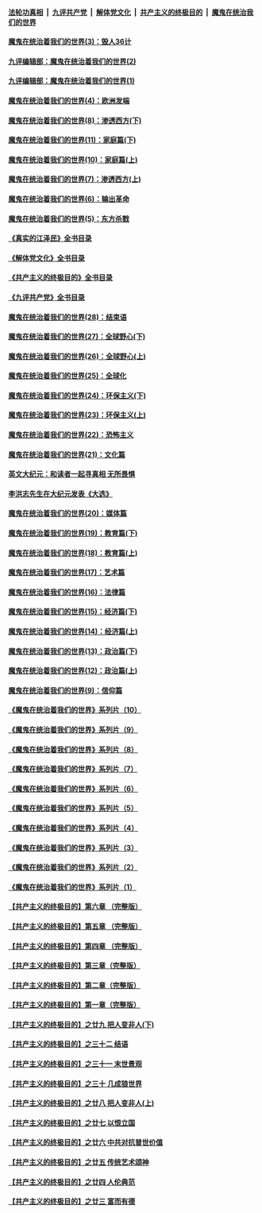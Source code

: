 ####  [法轮功真相](../../../../basic/blob/master/README.md?t=09260801) &nbsp;|&nbsp; [九评共产党](../../../../9ping.md/blob/master/README.md?t=09260801) &nbsp;|&nbsp; [解体党文化](../../../../jtdwh.md/blob/master/README.md?t=09260801)  &nbsp;|&nbsp; [共产主义的终极目的](../../../../gczydzjmd.md/blob/master/README.md?t=09260801) &nbsp;|&nbsp; [魔鬼在统治我们的世界](../../../../mgztzwmdsj.md/blob/master/README.md?t=09260801) 

#### [魔鬼在统治着我们的世界(3)：毁人36计](../pages/nsc422/n10411583.md?t=09260801) 

#### [九评编辑部：魔鬼在统治着我们的世界(2)](../pages/nsc422/n10410036.md?t=09260801) 

#### [九评编辑部：魔鬼在统治着我们的世界(1)](../pages/nsc422/n10406825.md?t=09260801) 

#### [魔鬼在统治着我们的世界(4)：欧洲发端](../pages/nsc422/n10414890.md?t=09260801) 

#### [魔鬼在统治着我们的世界(8)：渗透西方(下)](../pages/nsc422/n10429603.md?t=09260801) 

#### [魔鬼在统治着我们的世界(11)：家庭篇(下)](../pages/nsc422/n10440961.md?t=09260801) 

#### [魔鬼在统治着我们的世界(10)：家庭篇(上)](../pages/nsc422/n10435448.md?t=09260801) 

#### [魔鬼在统治着我们的世界(7)：渗透西方(上)](../pages/nsc422/n10426013.md?t=09260801) 

#### [魔鬼在统治着我们的世界(6)：输出革命](../pages/nsc422/n10421536.md?t=09260801) 

#### [魔鬼在统治着我们的世界(5)：东方杀戮](../pages/nsc422/n10417707.md?t=09260801) 

#### [《真实的江泽民》全书目录](../pages/nsc422/n13721399.md?t=09260801) 

#### [《解体党文化》全书目录](../pages/nsc422/n13721157.md?t=09260801) 

#### [《共产主义的终极目的》全书目录](../pages/nsc422/n13721048.md?t=09260801) 

#### [《九评共产党》全书目录](../pages/nsc422/n13708085.md?t=09260801) 

#### [魔鬼在统治着我们的世界(28)：结束语](../pages/nsc422/n10936246.md?t=09260801) 

#### [魔鬼在统治着我们的世界(27)：全球野心(下)](../pages/nsc422/n10928319.md?t=09260801) 

#### [魔鬼在统治着我们的世界(26)：全球野心(上)](../pages/nsc422/n10900318.md?t=09260801) 

#### [魔鬼在统治着我们的世界(25)：全球化](../pages/nsc422/n10788205.md?t=09260801) 

#### [魔鬼在统治着我们的世界(24)：环保主义(下)](../pages/nsc422/n10695307.md?t=09260801) 

#### [魔鬼在统治着我们的世界(23)：环保主义(上)](../pages/nsc422/n10688613.md?t=09260801) 

#### [魔鬼在统治着我们的世界(22)：恐怖主义](../pages/nsc422/n10614727.md?t=09260801) 

#### [魔鬼在统治着我们的世界(21)：文化篇](../pages/nsc422/n10597706.md?t=09260801) 

#### [英文大纪元：和读者一起寻真相 无所畏惧](../pages/nsc422/n12542027.md?t=09260801) 

#### [李洪志先生在大纪元发表《大选》](../pages/nsc422/n12534746.md?t=09260801) 

#### [魔鬼在统治着我们的世界(20)：媒体篇](../pages/nsc422/n10586579.md?t=09260801) 

#### [魔鬼在统治着我们的世界(19)：教育篇(下)](../pages/nsc422/n10564808.md?t=09260801) 

#### [魔鬼在统治着我们的世界(18)：教育篇(上)](../pages/nsc422/n10526970.md?t=09260801) 

#### [魔鬼在统治着我们的世界(17)：艺术篇](../pages/nsc422/n10499093.md?t=09260801) 

#### [魔鬼在统治着我们的世界(16)：法律篇](../pages/nsc422/n10485969.md?t=09260801) 

#### [魔鬼在统治着我们的世界(15)：经济篇(下)](../pages/nsc422/n10469975.md?t=09260801) 

#### [魔鬼在统治着我们的世界(14)：经济篇(上)](../pages/nsc422/n10457370.md?t=09260801) 

#### [魔鬼在统治着我们的世界(13)：政治篇(下)](../pages/nsc422/n10448270.md?t=09260801) 

#### [魔鬼在统治着我们的世界(12)：政治篇(上)](../pages/nsc422/n10444576.md?t=09260801) 

#### [魔鬼在统治着我们的世界(9)：信仰篇](../pages/nsc422/n10432159.md?t=09260801) 

#### [《魔鬼在统治着我们的世界》系列片（10）](../pages/nsc422/n12292670.md?t=09260801) 

#### [《魔鬼在统治着我们的世界》系列片（9）](../pages/nsc422/n12290859.md?t=09260801) 

#### [《魔鬼在统治着我们的世界》系列片（8）](../pages/nsc422/n12287445.md?t=09260801) 

#### [《魔鬼在统治着我们的世界》系列片（7）](../pages/nsc422/n12283425.md?t=09260801) 

#### [《魔鬼在统治着我们的世界》系列片（6）](../pages/nsc422/n12282314.md?t=09260801) 

#### [《魔鬼在统治着我们的世界》系列片（5）](../pages/nsc422/n12281419.md?t=09260801) 

#### [《魔鬼在统治着我们的世界》系列片（4）](../pages/nsc422/n12274024.md?t=09260801) 

#### [《魔鬼在统治着我们的世界》系列片（3）](../pages/nsc422/n12271322.md?t=09260801) 

#### [《魔鬼在统治着我们的世界》系列片（2）](../pages/nsc422/n12269049.md?t=09260801) 

#### [《魔鬼在统治着我们的世界》系列片（1）](../pages/nsc422/n12267575.md?t=09260801) 

#### [【共产主义的终极目的】第六章 （完整版）](../pages/nsc422/n11428913.md?t=09260801) 

#### [【共产主义的终极目的】第五章 （完整版）](../pages/nsc422/n11428912.md?t=09260801) 

#### [【共产主义的终极目的】第四章 （完整版）](../pages/nsc422/n11428907.md?t=09260801) 

#### [【共产主义的终极目的】第三章（完整版）](../pages/nsc422/n11428848.md?t=09260801) 

#### [【共产主义的终极目的】第二章（完整版）](../pages/nsc422/n11428831.md?t=09260801) 

#### [【共产主义的终极目的】第一章（完整版）](../pages/nsc422/n11417651.md?t=09260801) 

#### [【共产主义的终极目的】之廿九 把人变非人(下)](../pages/nsc422/n11344140.md?t=09260801) 

#### [【共产主义的终极目的】之三十二 结语](../pages/nsc422/n11360535.md?t=09260801) 

#### [【共产主义的终极目的】之三十一 末世景观](../pages/nsc422/n11351129.md?t=09260801) 

#### [【共产主义的终极目的】之三十 几成狼世界](../pages/nsc422/n11348280.md?t=09260801) 

#### [【共产主义的终极目的】之廿八 把人变非人(上)](../pages/nsc422/n11340492.md?t=09260801) 

#### [【共产主义的终极目的】之廿七 以恨立国](../pages/nsc422/n11336944.md?t=09260801) 

#### [【共产主义的终极目的】之廿六 中共对抗普世价值](../pages/nsc422/n11324785.md?t=09260801) 

#### [【共产主义的终极目的】之廿五 传统艺术颂神](../pages/nsc422/n11296396.md?t=09260801) 

#### [【共产主义的终极目的】之廿四 人伦典范](../pages/nsc422/n11296397.md?t=09260801) 

#### [【共产主义的终极目的】之廿三 富而有德](../pages/nsc422/n11283598.md?t=09260801) 

